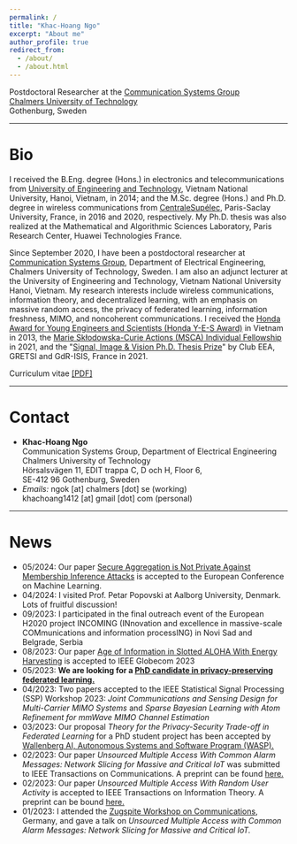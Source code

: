 ```yaml
---
permalink: /
title: "Khac-Hoang Ngo"
excerpt: "About me"
author_profile: true
redirect_from: 
  - /about/
  - /about.html
---
```


Postdoctoral Researcher at the [Communication Systems Group](https://www.chalmers.se/en/staff/Pages/ngok.aspx)\
[Chalmers University of Technology](https://www.chalmers.se/sv/Sidor/default.aspx)\
Gothenburg, Sweden

---
# Bio

I received the B.Eng. degree (Hons.) in electronics and telecommunications from [University of Engineering and Technology](https://uet.vnu.edu.vn/), Vietnam National University, Hanoi, Vietnam, in 2014; and the M.Sc. degree (Hons.) and Ph.D. degree in wireless communications from [CentraleSupélec](https://www.centralesupelec.fr/), Paris-Saclay University, France, in 2016 and 2020, respectively. My Ph.D. thesis was also realized at the Mathematical and Algorithmic Sciences Laboratory, Paris Research Center, Huawei Technologies France. 

Since September 2020, I have been a postdoctoral researcher at [Communication Systems Group](https://www.chalmers.se/en/departments/e2/research/Communication-systems/Pages/Communication-Systems.aspx), Department of Electrical Engineering, Chalmers University of Technology, Sweden. I am also an adjunct lecturer at the University of Engineering and Technology, Vietnam National University Hanoi, Vietnam. My research interests include wireless communications, information theory, and decentralized learning, with an emphasis on massive random access, the privacy of federated learning, information freshness, MIMO, and noncoherent communications. I received the [Honda Award for Young Engineers and Scientists (Honda Y-E-S Award)](https://www.hondafoundation.jp/yes/index_en/119) in Vietnam in 2013, the [Marie Skłodowska-Curie Actions (MSCA) Individual Fellowship](https://cordis.europa.eu/project/id/101022113) in 2021, and the "[Signal, Image & Vision Ph.D. Thesis Prize](http://gretsi.fr/prix-de-these2021/resultats.php)" by Club EEA, GRETSI and GdR-ISIS, France in 2021. 

Curriculum vitae [[PDF]](http://khachoang1412.github.io/files/CV_HoangNgo.pdf)

---
# Contact

* **Khac-Hoang Ngo** \
Communication Systems Group, Department of Electrical Engineering \
Chalmers University of Technology \
Hörsalsvägen 11, EDIT trappa C, D och H, Floor 6,\
SE-412 96 Gothenburg, Sweden 
* *Emails:* ngok [at] chalmers [dot] se (working) \
          khachoang1412 [at] gmail [dot] com (personal)

---
# News
* 05/2024: Our paper [Secure Aggregation is Not Private Against Membership Inference Attacks](https://arxiv.org/pdf/2403.17775) is accepted to the European Conference on Machine Learning.
* 04/2024: I visited Prof. Petar Popovski at Aalborg University, Denmark. Lots of fruitful discussion!
* 09/2023: I participated in the final outreach event of the European H2020 project INCOMING (INnovation and excellence in massive-scale COMmunications and information processING) in Novi Sad and Belgrade, Serbia
* 08/2023: Our paper [Age of Information in Slotted ALOHA With Energy Harvesting](https://research.chalmers.se/publication/537484/file/537484_Fulltext.pdf) is accepted to IEEE Globecom 2023
* 05/2023: **We are looking for a [PhD candidate in privacy-preserving federated learning.](https://www.chalmers.se/en/about-chalmers/work-with-us/vacancies/?rmpage=job&rmjob=11750&rmlang=UK)**
* 04/2023: Two papers accepted to the IEEE Statistical Signal Processing (SSP) Workshop 2023: *Joint Communications and Sensing Design for Multi-Carrier MIMO Systems* and *Sparse Bayesian Learning with Atom Refinement for mmWave MIMO Channel Estimation*
* 03/2023: Our proposal *Theory for the Privacy-Security Trade-off in Federated Learning* for a PhD student project has been accepted by [Wallenberg AI, Autonomous Systems and Software Program (WASP).](https://wasp-sweden.org/)
* 02/2023: Our paper *Unsourced Multiple Access With Common Alarm Messages: Network Slicing for Massive and Critical IoT* was submitted to IEEE Transactions on Communications. A preprint can be found [here.](https://arxiv.org/pdf/2302.11026.pdf)
* 02/2023: Our paper *Unsourced Multiple Access With Random User Activity* is accepted to IEEE Transactions on Information Theory. A preprint can be bound [here.](https://arxiv.org/pdf/2202.06365.pdf)
* 01/2023: I attended the [Zugspite Workshop on Communications](http://zugspitzeworkshop.com/), Germany, and gave a talk on *Unsourced Multiple Access with Common Alarm Messages: Network Slicing for Massive and Critical IoT.*
<!--- * 09/2022: I attended the 9th Heidelberg Laureate Forum (HLF). See an [interview in the spotlight of the HLF.](https://scilogs.spektrum.de/hlf/hlff-spotlight-9th-hlf-2/) -->
<!--- * 02/2022: [Our new paper *Unsourced Multiple Access With Random User Activity*](https://khachoang1412.github.io/news-post/UMA-random-user-activity/) -->
<!--- * 01/2022: [Matlab routines for our paper *Age of Information in Prioritized Random Access*](https://khachoang1412.github.io/news-post/matlab-AoI-Asilomar-paper/)-->
<!--- * 02/2022: [Recorded videos of my presentations in 2021](https://khachoang1412.github.io/news-post/presentation-video-2021/)-->
<!--- * 01/2021: [Thesis prize awarded by CentraleSupélec Foundation](https://khachoang1412.github.io/news-post/thesis-prize-impact-science/)-->
<!--- * 10/2021: [My MSCA project LANTERN starts](https://khachoang1412.github.io/news-post/lantern-starts/)-->
